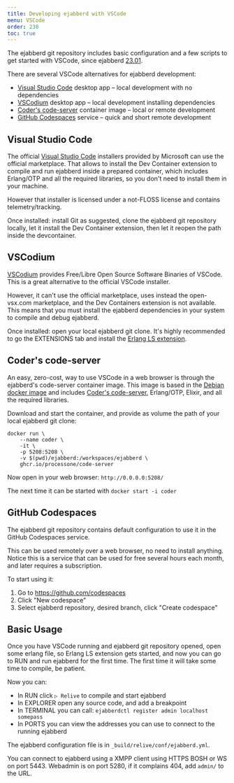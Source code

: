 ```yaml
---
title: Developing ejabberd with VSCode
menu: VSCode
order: 230
toc: true
---
```


The ejabberd git repository includes basic configuration and a few
scripts to get started with VSCode, since ejabberd <a href="/archive/23_01/">23.01</a>.

There are several VSCode alternatives for ejabberd development:

* [Visual Studio Code](#visual-studio-code) desktop app –
  local development with no dependencies
* [VSCodium](#vscodium) desktop app –
  local development installing dependencies
* [Coder's code-server](#coders-code-server) container image –
  local or remote development
* [GitHub Codespaces](#github-codespaces) service –
  quick and short remote development


Visual Studio Code
------------------

The official [Visual Studio Code](https://code.visualstudio.com/)
installers provided by Microsoft can use the official marketplace.
That allows to install the Dev Container extension
to compile and run ejabberd inside a prepared container,
which includes Erlang/OTP and all the required libraries,
so you don't need to install them in your machine.

However that installer is licensed under a not-FLOSS license
and contains telemetry/tracking.

Once installed: install Git as suggested,
clone the ejabberd git repository locally,
let it install the Dev Container extension,
then let it reopen the path inside the devcontainer.


VSCodium
--------

[VSCodium](https://github.com/VSCodium/vscodium)
provides Free/Libre Open Source Software Binaries of VSCode.
This is a great alternative to the official VSCode installer.

However, it can't use the official marketplace,
uses instead the open-vsx.com marketplace,
and the Dev Containers extension is not available.
This means that you must install the ejabberd dependencies
in your system to compile and debug ejabberd.

Once installed: open your local ejabberd git clone.
It's highly recommended to go the EXTENSIONS tab
and install the [Erlang LS extension](https://github.com/erlang-ls/vscode).


Coder's code-server
-------------------

An easy, zero-cost, way to use VSCode in a web browser is through
the ejabberd's code-server container image.
This image is based in the [Debian docker image](https://hub.docker.com/_/debian)
and includes [Coder's code-server](https://github.com/coder/code-server),
Erlang/OTP, Elixir, and all the required libraries.

Download and start the container,
and provide as volume the path of your local ejabberd git clone:
```
docker run \
    --name coder \
    -it \
    -p 5208:5208 \
    -v $(pwd)/ejabberd:/workspaces/ejabberd \
    ghcr.io/processone/code-server
```
Now open in your web browser: `http://0.0.0.0:5208/`

The next time it can be started with `docker start -i coder`


GitHub Codespaces
-----------------

The ejabberd git repository contains default configuration to use it in the
GitHub Codespaces service.

This can be used remotely over a web browser, no need to install anything.
Notice this is a service that can be used for free several hours each month,
and later requires a subscription.

To start using it:

1. Go to https://github.com/codespaces
2. Click "New codespace"
3. Select ejabberd repository, desired branch, click "Create codespace"


Basic Usage
-----------

Once you have VSCode running and ejabberd git repository opened,
open some erlang file, so Erlang LS extension gets started,
and now you can go to RUN and run ejabberd for the first time.
The first time it will take some time to compile, be patient.

Now you can:

- In RUN click `▷ Relive` to compile and start ejabberd
- In EXPLORER open any source code, and add a breakpoint
- In TERMINAL you can call: `ejabberdctl register admin localhost somepass`
- In PORTS you can view the addresses you can use to connect to the running ejabberd

The ejabberd configuration file is in `_build/relive/conf/ejabberd.yml`.

You can connect to ejabberd using a XMPP client using HTTPS BOSH or WS on port 5443.
Webadmin is on port 5280, if it complains 404, add `admin/` to the URL.



